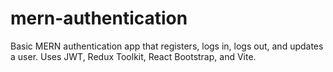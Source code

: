 # mern-authentication
Basic MERN authentication app that registers, logs in, logs out, and updates a user. Uses JWT, Redux Toolkit, React Bootstrap, and Vite.
